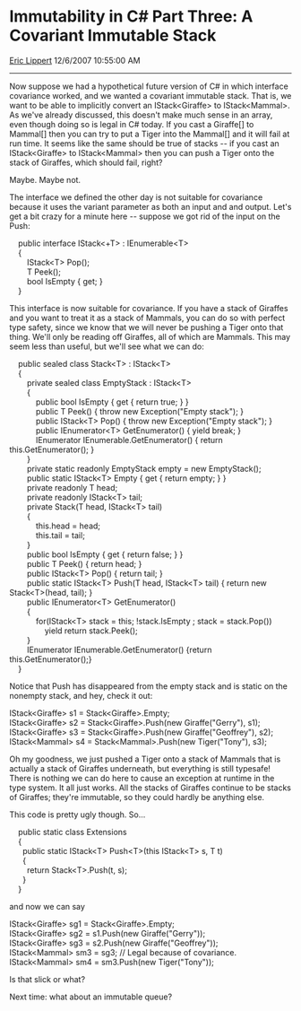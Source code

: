 <div id="page">

# Immutability in C\# Part Three: A Covariant Immutable Stack

[Eric Lippert](https://social.msdn.microsoft.com/profile/Eric%20Lippert) 12/6/2007 10:55:00 AM

-----

<div id="content">

<div class="mine">

Now suppose we had a hypothetical future version of C\# in which interface covariance worked, and we wanted a covariant immutable stack. That is, we want to be able to implicitly convert an <span class="code">IStack\<Giraffe\></span> to <span class="code">IStack\<Mammal\></span>. As we've already discussed, this doesn't make much sense in an array, even though doing so is legal in C\# today. If you cast a <span class="code">Giraffe\[\]</span> to <span class="code">Mammal\[\]</span> then you can try to put a <span class="code">Tiger</span> into the <span class="code">Mammal\[\]</span> and it will fail at run time. It seems like the same should be true of stacks -- if you cast an <span class="code">IStack\<Giraffe\></span> to <span class="code">IStack\<Mammal\></span> then you can push a <span class="code">Tiger</span> onto the stack of <span class="code">Giraffe</span>s, which should fail, right?

Maybe. Maybe not.

The interface we defined the other day is not suitable for covariance because it uses the variant parameter as both an input and and output. Let's get a bit crazy for a minute here -- suppose we got rid of the input on the <span class="code">Push</span>:

<span class="code"> </span>

    public interface IStack\<+T\> : IEnumerable\<T\>  
    {  
        IStack\<T\> Pop();  
        T Peek();  
        bool IsEmpty { get; }  
    }

This interface is now suitable for covariance. If you have a stack of <span class="code">Giraffe</span>s and you want to treat it as a stack of <span class="code">Mammal</span>s, you can do so with perfect type safety, since we know that we will never be pushing a <span class="code">Tiger</span> onto that thing. We'll only be reading off <span class="code">Giraffe</span>s, all of which are <span class="code">Mammal</span>s. This may seem less than useful, but we'll see what we can do:

<span class="code"> </span>

    public sealed class Stack\<T\> : IStack\<T\>  
    {  
        private sealed class EmptyStack : IStack\<T\>  
        {  
            public bool IsEmpty { get { return true; } }  
            public T Peek() { throw new Exception("Empty stack"); }  
            public IStack\<T\> Pop() { throw new Exception("Empty stack"); }  
            public IEnumerator\<T\> GetEnumerator() { yield break; }  
            IEnumerator IEnumerable.GetEnumerator() { return this.GetEnumerator(); }  
        }  
        private static readonly EmptyStack empty = new EmptyStack();  
        public static IStack\<T\> Empty { get { return empty; } }  
        private readonly T head;  
        private readonly IStack\<T\> tail;  
        private Stack(T head, IStack\<T\> tail)  
        {  
            this.head = head;  
            this.tail = tail;  
        }  
        public bool IsEmpty { get { return false; } }  
        public T Peek() { return head; }  
        public IStack\<T\> Pop() { return tail; }  
        public static IStack\<T\> Push(T head, IStack\<T\> tail) { return new Stack\<T\>(head, tail); }  
        public IEnumerator\<T\> GetEnumerator()  
        {  
            for(IStack\<T\> stack = this; \!stack.IsEmpty ; stack = stack.Pop())  
                yield return stack.Peek();  
        }  
        IEnumerator IEnumerable.GetEnumerator() {return this.GetEnumerator();}  
    }

Notice that <span class="code">Push</span> has disappeared from the empty stack and is static on the nonempty stack, and hey, check it out:

<span class="code"> </span>

IStack\<Giraffe\> s1 = Stack\<Giraffe\>.Empty;  
IStack\<Giraffe\> s2 = Stack\<Giraffe\>.Push(new Giraffe("Gerry"), s1);  
IStack\<Giraffe\> s3 = Stack\<Giraffe\>.Push(new Giraffe("Geoffrey"), s2);  
IStack\<Mammal\> s4 = Stack\<Mammal\>.Push(new Tiger("Tony"), s3);

Oh my goodness, we just pushed a <span class="code">Tiger</span> onto a stack of <span class="code">Mammal</span>s that is actually a stack of <span class="code">Giraffe</span>s underneath, but everything is still typesafe\! There is nothing we can do here to cause an exception at runtime in the type system. It all just works. All the stacks of <span class="code">Giraffe</span>s continue to be stacks of <span class="code">Giraffe</span>s; they're immutable, so they could hardly be anything else.

This code is pretty ugly though. So...

<span class="code"> </span>

    public static class Extensions  
    {  
      public static IStack\<T\> Push\<T\>(this IStack\<T\> s, T t)  
      {  
        return Stack\<T\>.Push(t, s);  
      }  
    }

and now we can say

<span class="code"> </span>

IStack\<Giraffe\> sg1 = Stack\<Giraffe\>.Empty;  
IStack\<Giraffe\> sg2 = s1.Push(new Giraffe("Gerry"));  
IStack\<Giraffe\> sg3 = s2.Push(new Giraffe("Geoffrey"));  
IStack\<Mammal\> sm3 = sg3; // Legal because of covariance.  
IStack\<Mammal\> sm4 = sm3.Push(new Tiger("Tony"));

Is that slick or what?

Next time: what about an immutable queue?

</div>

</div>

</div>

